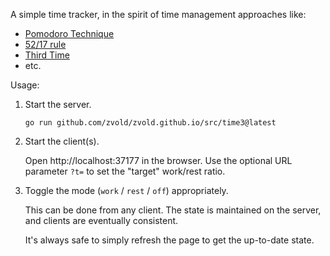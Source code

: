 A simple time tracker, in the spirit of time management approaches like:

-  [Pomodoro Technique](https://en.wikipedia.org/wiki/Pomodoro_Technique)
-  [52/17 rule](https://en.wikipedia.org/wiki/52/17_rule)
-  [Third Time](https://www.lesswrong.com/posts/RWu8eZqbwgB9zaerh/third-time-a-better-way-to-work)
-  etc.

Usage:

1. Start the server.

   ```
   go run github.com/zvold/zvold.github.io/src/time3@latest
   ```

2. Start the client(s).

   Open http://localhost:37177 in the browser. Use the optional URL parameter `?t=` to set the "target" work/rest ratio.

3. Toggle the mode (`work` / `rest` / `off`) appropriately.

   This can be done from any client. The state is maintained on the server, and clients are eventually consistent.

   It's always safe to simply refresh the page to get the up-to-date state.
